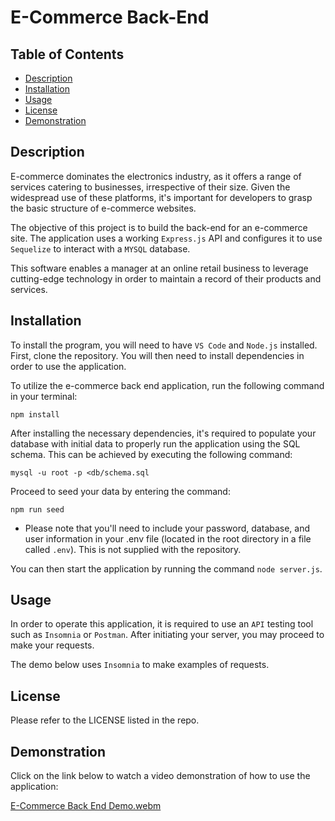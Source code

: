 # E-Commerce Back-End

## Table of Contents
- [Description](#description)
- [Installation](#installation)
- [Usage](#usage)
- [License](#license)
- [Demonstration](#demonstration)

## Description 
E-commerce dominates the electronics industry, as it offers a range of services catering to businesses, irrespective of their size. Given the widespread use of these platforms, it's important for developers to grasp the basic structure of e-commerce websites.

The objective of this project is to build the back-end for an e-commerce site. The application uses a working `Express.js` API and configures it to use `Sequelize` to interact with a `MYSQL` database. 

This software enables a manager at an online retail business to leverage cutting-edge technology in order to maintain a record of their products and services.

## Installation 
To install the program, you will need to have `VS Code` and `Node.js` installed. First, clone the repository. You will then need to install dependencies in order to use the application.

To utilize the e-commerce back end application, run the following command in your terminal:

`npm install`

After installing the necessary dependencies, it's required to populate your database with initial data to properly run the application using the SQL schema. This can be achieved by executing the following command:

`mysql -u root -p <db/schema.sql`

Proceed to seed your data by entering the command:

`npm run seed`

* Please note that you'll need to include your password, database, and user information in your .env file (located in the root directory in a file called `.env`). This is not supplied with the repository.

You can then start the application by running the command `node server.js`.


## Usage
In order to operate this application, it is required to use an `API` testing tool such as `Insomnia` or `Postman`. After initiating your server, you may proceed to make your requests. 

The demo below uses `Insomnia` to make examples of requests.

## License 
Please refer to the LICENSE listed in the repo.

## Demonstration 
Click on the link below to watch a video demonstration of how to use the application:

[E-Commerce Back End Demo.webm](https://github.com/ima2132/E-Commerce-Back-End/assets/117132129/58ea0ae9-7a08-4d85-ab8d-c6a0c386b3a4)

